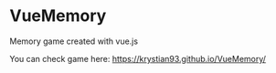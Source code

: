 # VueMemory
Memory game created with vue.js

You can check game here: https://krystian93.github.io/VueMemory/
